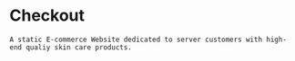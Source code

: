 # Checkout

    A static E-commerce Website dedicated to server customers with high-end qualiy skin care products.
